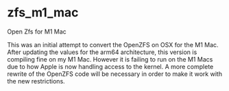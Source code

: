 # zfs_m1_mac
Open Zfs for M1 Mac

This was an initial attempt to convert the OpenZFS on OSX for the M1 Mac. After updating the values for the arm64 architecture, this version is compiling fine on my M1 Mac. However it is failing to run on the M1 Macs due to how Apple is now handling access to the kernel. A more complete rewrite of the OpenZFS code will be necessary in order to make it work with the new restrictions.  
